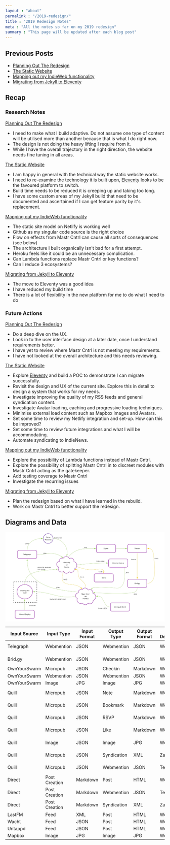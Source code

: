 ```yaml
---
layout : "about"
permalink : "/2019-redesign/"
title : "2019 Redesign Notes"
meta : "All the notes so far on my 2019 redesign"
summary : "This page will be updated after each blog post"
---
```

## Previous Posts

- [Planning Out The Redesign](/articles/2019/06/19/21-00/)
- [The Static Website](/articles/2019/06/30/22-00/)
- [Mapping out my IndieWeb functionality](/articles/2019/09/07/12-00/)
- [Migrating from Jekyll to Eleventy](/articles/2020/03/16/16-00/)

## Recap

### Research Notes

[Planning Out The Redesign](/articles/2019/06/19/21-00/)

- I need to make what I build adaptive. Do not assume one type of content will be utilised more than another because that is what I do right now.
- The design is not doing the heavy lifting I require from it.
- While I have the overall trajectory in the right direction, the website needs fine tuning in all areas.

[The Static Website](/articles/2019/06/30/22-00/)

- I am happy in general with the technical way the static website works.
- I need to re-examine the technology it is built upon, [Eleventy](https://www.11ty.io/) looks to be the favoured platform to switch.
- Build time needs to be reduced it is creeping up and taking too long.
- I have some custom areas of my Jekyll build that need to be documented and ascertained if I can get feature parity by it's replacement.

[Mapping out my IndieWeb functionality](/articles/2019/09/07/12-00/)

- The static site model on Netlify is working well
- Github as my singular code source is the right choice
- Flow on effects from Mastr Cntrl can cause all sorts of consequences (see below)
- The architecture I built organically isn't bad for a first attempt.
- Heroku feels like it could be an unnecessary complication.
- Can Lambda functions replace Mastr Cntrl or key functions?
- Can I reduce 3 ecosystems?

[Migrating from Jekyll to Eleventy](/articles/2020/03/16/16-00/)

- The move to Eleventy was a good idea
- I have reduced my build time
- There is a lot of flexibility in the new platform for me to do what I need to do

### Future Actions

[Planning Out The Redesign](/articles/2019/06/19/21-00/)

- Do a deep dive on the UX.
- Look in to the user interface design at a later date, once I understand requirements better.
- I have yet to review where Mastr Cntrl is not meeting my requirements.
- I have not looked at the overall architecture and this needs reviewing.

[The Static Website](/articles/2019/06/30/22-00/)

- Explore [Eleventy](https://www.11ty.io/) and build a POC to demonstrate I can migrate successfully.
- Revisit the design and UX of the current site. Explore this in detail to design a system that works for my needs.
- Investigate improving the quality of my RSS feeds and general syndication content.
- Investigate Avatar loading, caching and progressive loading techniques.
- Minimise external load content such as Mapbox images and Avatars.
- Set some time to review my Netlify integration and set-up. How can this be improved?
- Set some time to review future integrations and what I will be accommodating.
- Automate syndicating to IndieNews.

[Mapping out my IndieWeb functionality](/articles/2019/09/07/12-00/)

- Explore the possibility of Lambda functions instead of Mastr Cntrl.
- Explore the possibility of splitting Mastr Cntrl in to discreet modules with Mastr Cntrl acting as the gatekeeper.
- Add testing coverage to Mastr Cntrl
- Investigate the recurring issues

[Migrating from Jekyll to Eleventy](/articles/2020/03/16/16-00/)

- Plan the redesign based on what I have learned in the rebuild.
- Work on Mastr Cntrl to better support the redesign.

## Diagrams and Data

<a href="/images/blog/2019-08-27/architecture.jpg"><img src="/images/blog/2019-08-27/architecture.jpg" width="612" alt="My current architecture" class="w-100"/></a>

<div class="w-100 overflow-x-scroll mb3 ">
<table class="w-100 f7 ">
    <thead>
    <tr class="white">
        <th class="bg-black pa7">Input Source</th>
        <th class="bg-black pa7 ">Input Type</th>
        <th class="bg-black pa7 ">Input Format</th>
        <th class="bg-black pa7 ">Output Type</th>
        <th class="bg-black pa7 ">Output Format</th>
        <th class="bg-black pa7 ">Output Destination</th>
        <th class="bg-black pa7 ">Intended Audience</th>
        <th class="bg-black pa7 ">Purpose</th>
        <th class="bg-black pa7 ">Importance</th>
</tr>
</thead>
<tbody>
    <tr>
    <td class="pa7">Telegraph</td>
    <td class="pa7">Webmention</td>
    <td class="pa7">JSON</td>
    <td class="pa7">Webmention</td>
    <td class="pa7">JSON</td>
    <td class="pa7">Website</td>
    <td class="pa7">All</td>
    <td class="pa7">Share With Community</td>
    <td class="pa7 tc">2</td>
</tr>
<tr>
    <td class="pa7">Brid.gy</td>
    <td class="pa7">Webmention</td>
    <td class="pa7">JSON</td>
    <td class="pa7">Webmention</td>
    <td class="pa7">JSON</td>
    <td class="pa7">Website</td>
    <td class="pa7">All</td>
    <td class="pa7">Share With Community</td>
    <td class="pa7 tc">2</td>
</tr>
<tr>
    <td class="pa7">OwnYourSwarm</td>
    <td class="pa7">Micropub</td>
    <td class="pa7">JSON</td>
    <td class="pa7">Checkin</td>
    <td class="pa7">Markdown</td>
    <td class="pa7">Website</td>
    <td class="pa7">Me</td>
    <td class="pa7">Record Life</td>
    <td class="pa7 tc">3</td>
</tr>
<tr>
    <td class="pa7">OwnYourSwarm</td>
    <td class="pa7">Webmention</td>
    <td class="pa7">JSON</td>
    <td class="pa7">Webmention</td>
    <td class="pa7">JSON</td>
    <td class="pa7">Website</td>
    <td class="pa7">Me</td>
    <td class="pa7">Record Life</td>
    <td class="pa7 tc">3</td>
</tr>
<tr>
    <td class="pa7">OwnYourSwarm</td>
    <td class="pa7">Image</td>
    <td class="pa7">JPG</td>
    <td class="pa7">Image</td>
    <td class="pa7">JPG</td>
    <td class="pa7">Website</td>
    <td class="pa7">Me</td>
    <td class="pa7">Record Life</td>
    <td class="pa7 tc">3</td>
</tr>
<tr>
    <td class="pa7">Quill</td>
    <td class="pa7">Micropub</td>
    <td class="pa7">JSON</td>
    <td class="pa7">Note</td>
    <td class="pa7">Markdown</td>
    <td class="pa7">Website</td>
    <td class="pa7">All</td>
    <td class="pa7">Share With Community</td>
    <td class="pa7 tc">2</td>
</tr>
<tr>
    <td class="pa7">Quill</td>
    <td class="pa7">Micropub</td>
    <td class="pa7">JSON</td>
    <td class="pa7">Bookmark</td>
    <td class="pa7">Markdown</td>
    <td class="pa7">Website</td>
    <td class="pa7">All</td>
    <td class="pa7">Share With Community</td>
    <td class="pa7 tc">2</td>
</tr>
<tr>
    <td class="pa7">Quill</td>
    <td class="pa7">Micropub</td>
    <td class="pa7">JSON</td>
    <td class="pa7">RSVP</td>
    <td class="pa7">Markdown</td>
    <td class="pa7">Website</td>
    <td class="pa7">All</td>
    <td class="pa7">Share With Community</td>
    <td class="pa7 tc">2</td>

</tr>
<tr>
    <td class="pa7">Quill</td>
    <td class="pa7">Micropub</td>
    <td class="pa7">JSON</td>
    <td class="pa7">Like</td>
    <td class="pa7">Markdown</td>
    <td class="pa7">Website</td>
    <td class="pa7">All</td>
    <td class="pa7">Share With Community</td>
    <td class="pa7 tc">2</td>
</tr>
<tr>
    <td class="pa7">Quill</td>
    <td class="pa7">Image</td>
    <td class="pa7">JSON</td>
    <td class="pa7">Image</td>
    <td class="pa7">JPG</td>
    <td class="pa7">Website</td>
    <td class="pa7">All</td>
    <td class="pa7">Share With Community</td>
    <td class="pa7 tc">2</td>
</tr>
<tr>
    <td class="pa7">Quill</td>
    <td class="pa7">Micropub</td>
    <td class="pa7">JSON</td>
    <td class="pa7">Syndication</td>
    <td class="pa7">XML</td>
    <td class="pa7">Zapier</td>
    <td class="pa7">All</td>
    <td class="pa7">Share With Community</td>
    <td class="pa7 tc">2</td>
</tr>
<tr>
    <td class="pa7">Quill</td>
    <td class="pa7">Micropub</td>
    <td class="pa7">JSON</td>
    <td class="pa7">Webmention</td>
    <td class="pa7">JSON</td>
    <td class="pa7">Telegraph</td>
    <td class="pa7">All</td>
    <td class="pa7">Share With Community</td>
    <td class="pa7 tc">2</td>
</tr>
<tr>
    <td class="pa7">Direct</td>
    <td class="pa7">Post Creation</td>
    <td class="pa7">Markdown</td>
    <td class="pa7">Post</td>
    <td class="pa7">HTML</td>
    <td class="pa7">Website</td>
    <td class="pa7">All</td>
    <td class="pa7">Share With Community</td>
    <td class="pa7 tc">1</td>
</tr>
<tr>
    <td class="pa7">Direct</td>
    <td class="pa7">Post Creation</td>
    <td class="pa7">Markdown</td>
    <td class="pa7">Webmention</td>
    <td class="pa7">JSON</td>
    <td class="pa7">Telegraph</td>
    <td class="pa7">All</td>
    <td class="pa7">Share With Community</td>
    <td class="pa7 tc">1</td>
</tr>
<tr>
    <td class="pa7">Direct</td>
    <td class="pa7">Post Creation</td>
    <td class="pa7">Markdown</td>
    <td class="pa7">Syndication</td>
    <td class="pa7">XML</td>
    <td class="pa7">Zapier</td>
    <td class="pa7">All</td>
    <td class="pa7">Share With Community</td>
    <td class="pa7 tc">1</td>
</tr>
<tr>
    <td class="pa7">LastFM</td>
    <td class="pa7">Feed</td>
    <td class="pa7">XML</td>
    <td class="pa7">Post</td>
    <td class="pa7">HTML</td>
    <td class="pa7">Website</td>
    <td class="pa7">Me</td>
    <td class="pa7">Record Life</td>
    <td class="pa7 tc">3</td>
</tr>
<tr>
    <td class="pa7">Wacht</td>
    <td class="pa7">Feed</td>
    <td class="pa7">JSON</td>
    <td class="pa7">Post</td>
    <td class="pa7">HTML</td>
    <td class="pa7">Website</td>
    <td class="pa7">Me</td>
    <td class="pa7">Record Life</td>
    <td class="pa7 tc">3</td>
</tr>
<tr>
    <td class="pa7">Untappd</td>
    <td class="pa7">Feed</td>
    <td class="pa7">JSON</td>
    <td class="pa7">Post</td>
    <td class="pa7">HTML</td>
    <td class="pa7">Website</td>
    <td class="pa7">Me</td>
    <td class="pa7">Record Life</td>
    <td class="pa7 tc">3</td>
</tr>
<tr>
    <td class="pa7">Mapbox</td>
    <td class="pa7">Image</td>
    <td class="pa7">JPG</td>
    <td class="pa7">Image</td>
    <td class="pa7">JPG</td>
    <td class="pa7">Website</td>
    <td class="pa7">Me</td>
    <td class="pa7">Record Life</td>
    <td class="pa7 tc">3</td>
</tr>
</tbody>
</table>
</div>
